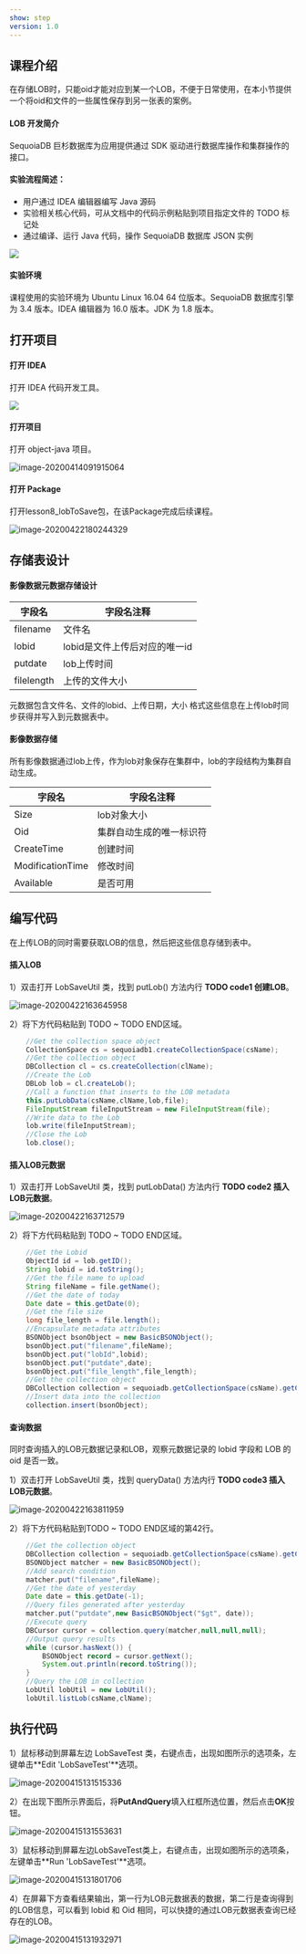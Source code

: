 ```yaml
---
show: step
version: 1.0 
---
```


## 课程介绍

在存储LOB时，只能oid才能对应到某一个LOB，不便于日常使用，在本小节提供一个将oid和文件的一些属性保存到另一张表的案例。

#### LOB 开发简介

SequoiaDB 巨杉数据库为应用提供通过 SDK 驱动进行数据库操作和集群操作的接口。

#### 实验流程简述：

- 用户通过 IDEA 编辑器编写 Java 源码
- 实验相关核心代码，可从文档中的代码示例粘贴到项目指定文件的 TODO 标记处
- 通过编译、运行 Java 代码，操作 SequoiaDB 数据库 JSON 实例

![](https://doc.shiyanlou.com/courses/1736/1207281/7b1731fc121e3b460dcd9841eb0218a6-0)

#### 实验环境

课程使用的实验环境为 Ubuntu Linux 16.04 64 位版本。SequoiaDB 数据库引擎为 3.4 版本。IDEA 编辑器为 16.0 版本。JDK 为 1.8 版本。

## 打开项目

#### 打开 IDEA

打开 IDEA 代码开发工具。

![](https://doc.shiyanlou.com/courses/1736/1207281/06650396616c742995bb63fcf933fac5-0)

#### 打开项目

打开 object-java 项目。

![image-20200414091915064](https://doc.shiyanlou.com/courses/1737/1207281/8fae6ec098d2e1f9a431636f6f919ad8-0)

#### 打开 Package

打开lesson8_lobToSave包，在该Package完成后续课程。

![image-20200422180244329](https://doc.shiyanlou.com/courses/1737/1207281/9e3a049933dab5998b5328a1ca7f935b-0)

## 存储表设计

#### 影像数据元数据存储设计

| 字段名    | 字段名注释                        |
| ----------- | ----------------------------- |
| filename | 文件名                        |
| lobid | lobid是文件上传后对应的唯一id |
| putdate | lob上传时间                   |
| filelength | 上传的文件大小            |

元数据包含文件名、文件的lobid、上传日期，大小 格式这些信息在上传lob时同步获得并写入到元数据表中。

#### 影像数据存储

所有影像数据通过lob上传，作为lob对象保存在集群中，lob的字段结构为集群自动生成。



| 字段名    | 字段名注释                        |
| ---------------- | ------------------------ |
| Size             | lob对象大小              |
| Oid              | 集群自动生成的唯一标识符 |
| CreateTime       | 创建时间                 |
| ModificationTime | 修改时间                 |
| Available        | 是否可用                 |

## 编写代码

在上传LOB的同时需要获取LOB的信息，然后把这些信息存储到表中。

#### 插入LOB

1）双击打开 LobSaveUtil 类，找到 putLob() 方法内行 **TODO code1 创建LOB**。

![image-20200422163645958](https://doc.shiyanlou.com/courses/1737/1207281/fc48a42f357da4dcff0a10a53bc4df1c-0)

2）将下方代码粘贴到 TODO ~ TODO END区域。

```java
    //Get the collection space object
    CollectionSpace cs = sequoiadb1.createCollectionSpace(csName);
    //Get the collection object
    DBCollection cl = cs.createCollection(clName);
    //Create the Lob
    DBLob lob = cl.createLob();
    //Call a function that inserts to the LOB metadata
    this.putLobData(csName,clName,lob,file);
    FileInputStream fileInputStream = new FileInputStream(file);
    //Write data to the Lob
    lob.write(fileInputStream);
    //Close the Lob
    lob.close();

```

#### 插入LOB元数据

1）双击打开 LobSaveUtil 类，找到 putLobData() 方法内行 **TODO code2  插入LOB元数据**。

![image-20200422163712579](https://doc.shiyanlou.com/courses/1737/1207281/1c9d71f5a0e230e3c23136c18bf33f4a-0)

2）将下方代码粘贴到 TODO ~ TODO END区域。

```java
    //Get the Lobid
    ObjectId id = lob.getID();
    String lobid = id.toString();
    //Get the file name to upload
    String fileName = file.getName();
    //Get the date of today
    Date date = this.getDate(0);
    //Get the file size
    long file_length = file.length();
    //Encapsulate metadata attributes
    BSONObject bsonObject = new BasicBSONObject();
    bsonObject.put("filename",fileName);
    bsonObject.put("lobId",lobid);
    bsonObject.put("putdate",date);
    bsonObject.put("file_length",file_length);
    //Get the collection object
    DBCollection collection = sequoiadb.getCollectionSpace(csName).getCollection(clName);
    //Insert data into the collection
    collection.insert(bsonObject);

```

#### 查询数据

同时查询插入的LOB元数据记录和LOB，观察元数据记录的 lobid 字段和 LOB 的 oid 是否一致。

1）双击打开 LobSaveUtil 类，找到 queryData() 方法内行 **TODO code3 插入LOB元数据**。

![image-20200422163811959](https://doc.shiyanlou.com/courses/1737/1207281/1130198325c162ecd4b567eabcdc4c5c-0)

2）将下方代码粘贴到TODO ~ TODO END区域的第42行。

```java
    //Get the collection object
    DBCollection collection = sequoiadb.getCollectionSpace(csName).getCollection(clName);
    BSONObject matcher = new BasicBSONObject();
    //Add search condition
    matcher.put("filename",fileName);
    //Get the date of yesterday
    Date date = this.getDate(-1);
    //Query files generated after yesterday
    matcher.put("putdate",new BasicBSONObject("$gt", date));
    //Execute query
    DBCursor cursor = collection.query(matcher,null,null,null);
    //Output query results
    while (cursor.hasNext()) {
        BSONObject record = cursor.getNext();
        System.out.println(record.toString());
    }
    //Query the LOB in collection
    LobUtil lobUtil = new LobUtil();
    lobUtil.listLob(csName,clName);
```

## 执行代码

1）鼠标移动到屏幕左边 LobSaveTest 类，右键点击，出现如图所示的选项条，左键单击**Edit 'LobSaveTest'**选项。

![image-20200415131515336](https://doc.shiyanlou.com/courses/1737/1207281/e2a1692048267807a39834953bdb1dbd-0)

2）在出现下图所示界面后，将**PutAndQuery**填入红框所选位置，然后点击**OK**按钮。

![image-20200415131553631](https://doc.shiyanlou.com/courses/1737/1207281/be4ee8d9c59eaaa8ef2c34ff77f1a465-0)

3）鼠标移动到屏幕左边LobSaveTest类上，右键点击，出现如图所示的选项条，左键单击**Run 'LobSaveTest'**选项。

![image-20200415131801706](https://doc.shiyanlou.com/courses/1737/1207281/6355d5059b3cc350668732739a261fb6-0)

4）在屏幕下方查看结果输出，第一行为LOB元数据表的数据，第二行是查询得到的LOB信息，可以看到 lobid 和 Oid 相同，可以快捷的通过LOB元数据表查询已经存在的LOB。

![image-20200415131932971](https://doc.shiyanlou.com/courses/1737/1207281/68d64682920f676ad0e5a771e742b4ba-0)
